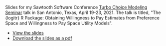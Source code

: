 
Slides for my Sawtooth Software Conference [Turbo Choice Modeling Seminar](https://events.sawtoothsoftware.com/turboseminar) talk in San Antonio, Texas, April 19-23, 2021. The talk is titled, "The {logitr} R Package: Obtaining Willingness to Pay Estimates from Preference Space and Willingness to Pay Space Utility Models".

- [View the slides](https://jhelvy.github.io/2021-sawtooth-conf)
- [Download the slides as a pdf](https://github.com/jhelvy/2021-sawtooth-conf/raw/main/2021-sawtooth-conf.pdf)
